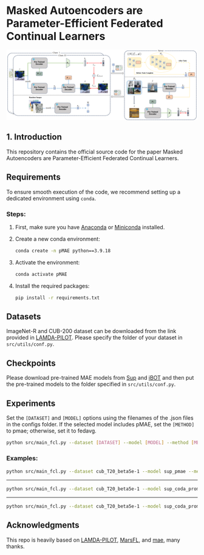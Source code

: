 # Masked Autoencoders are Parameter-Efficient Federated Continual Learners

<p align="center">
  <img src="./images/overview.png" width="800px">
</p>

## 1. Introduction

This repository contains the official source code for the paper Masked Autoencoders are Parameter-Efficient Federated Continual Learners.

## Requirements

To ensure smooth execution of the code, we recommend setting up a dedicated environment using `conda`.

### Steps:

1. First, make sure you have [Anaconda](https://www.anaconda.com/products/distribution) or [Miniconda](https://docs.conda.io/en/latest/miniconda.html) installed.

2. Create a new conda environment:

    ```bash
    conda create -n pMAE python==3.9.18
    ```

3. Activate the environment:

    ```bash
    conda activate pMAE
    ```

4. Install the required packages:

    ```bash
    pip install -r requirements.txt
    ```

## Datasets

ImageNet-R and CUB-200 dataset can be downloaded from the link provided in [LAMDA-PILOT](https://github.com/sun-hailong/LAMDA-PILOT). Please specify the folder of your dataset in `src/utils/conf.py`.

## Checkpoints
Please download pre-trained MAE models from [Sup](https://drive.google.com/file/d/1pkykLQgnvguDzqPnaA-CGwi7P-GESZWE/view?usp=sharing) and [iBOT](https://drive.google.com/file/d/1IjJQ1yAtqsjyj6Zz1IEM86a75Ddij-op/view?usp=sharing) and then put the pre-trained models to the folder specified in `src/utils/conf.py`.

## Experiments

Set the `[DATASET]` and `[MODEL]` options using the filenames of the .json files in the configs folder. If the selected model includes pMAE, set the `[METHOD]` to pmae; otherwise, set it to fedavg.

```bash
python src/main_fcl.py --dataset [DATASET] --model [MODEL] --method [METHOD] --device 0
```

### Examples:

```bash
python src/main_fcl.py --dataset cub_T20_beta5e-1 --model sup_pmae --method pmae --device 0
```

---

```bash
python src/main_fcl.py --dataset cub_T20_beta5e-1 --model sup_coda_prompt --method fedavg --device 0
```

---

```bash
python src/main_fcl.py --dataset cub_T20_beta5e-1 --model sup_coda_prompt_w_pmae --method pmae --device 0
```

## Acknowledgments

This repo is heavily based on [LAMDA-PILOT](https://github.com/sun-hailong/LAMDA-PILOT), [MarsFL](https://github.com/WenkeHuang/MarsFL), and [mae](https://github.com/facebookresearch/mae), many thanks.
